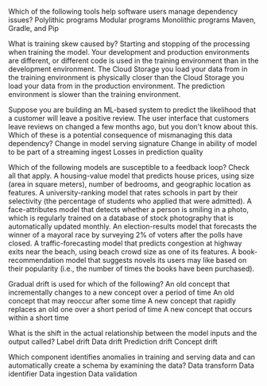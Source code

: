 Which of the following tools help software users manage dependency issues?
Polylithic programs
Modular programs
Monolithic programs
Maven, Gradle, and Pip

What is training skew caused by?
Starting and stopping of the processing when training the model.
Your development and production environments are different, or different code is used in the training environment than in the development environment.
The Cloud Storage you load your data from in the training environment is physically closer than the Cloud Storage you load your data from in the production environment.
The prediction environment is slower than the training environment.

Suppose you are building an ML-based system to predict the likelihood that a customer will leave a positive review. The user interface that customers leave reviews on changed a few months ago, but you don't know about this. Which of these is a potential consequence of mismanaging this data dependency?
Change in model serving signature
Change in ability of model to be part of a streaming ingest
Losses in prediction quality

Which of the following models are susceptible to a feedback loop? Check all that apply.
A housing-value model that predicts house prices, using size (area in square meters), number of bedrooms, and geographic location as features.
A university-ranking model that rates schools in part by their selectivity (the percentage of students who applied that were admitted).
A face-attributes model that detects whether a person is smiling in a photo, which is regularly trained on a database of stock photography that is automatically updated monthly.
An election-results model that forecasts the winner of a mayoral race by surveying 2% of voters after the polls have closed.
A traffic-forecasting model that predicts congestion at highway exits near the beach, using beach crowd size as one of its features.
A book-recommendation model that suggests novels its users may like based on their popularity (i.e., the number of times the books have been purchased).

Gradual drift is used for which of the following?
An old concept that incrementally changes to a new concept over a period of time
An old concept that may reoccur after some time
A new concept that rapidly replaces an old one over a short period of time
A new concept that occurs within a short time

What is the shift in the actual relationship between the model inputs and the output called?
Label drift
Data drift
Prediction drift
Concept drift

Which component identifies anomalies in training and serving data and can automatically create a schema by examining the data?
Data transform
Data identifier
Data ingestion
Data validation